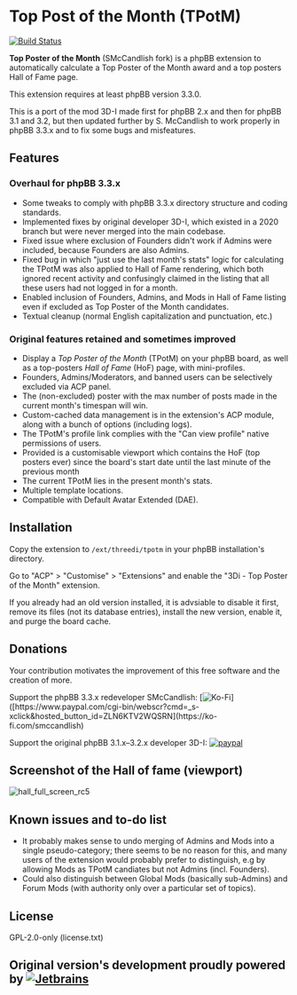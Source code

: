 # Top Post of the Month (TPotM)
[![Build Status](https://travis-ci.org/3D-I/tpotm.svg)](https://travis-ci.org/3D-I/tpotm)

**Top Poster of the Month** (SMcCandlish fork) is a phpBB extension to automatically calculate a Top Poster of the Month award and a top posters Hall of Fame page.

This extension requires at least phpBB version 3.3.0.

This is a port of the mod 3D-I made first for phpBB 2.x and then for phpBB 3.1 and 3.2, but then updated further by S. McCandlish to work properly in phpBB 3.3.x and to fix some bugs and misfeatures.

## Features
### Overhaul for phpBB 3.3.x

- Some tweaks to comply with phpBB 3.3.x directory structure and coding standards.
- Implemented fixes by original developer 3D-I, which existed in a 2020 branch but were never merged into the main codebase.
- Fixed issue where exclusion of Founders didn't work if Admins were included, because Founders are also Admins.
- Fixed bug in which "just use the last month's stats" logic for calculating the TPotM was also applied to Hall of Fame rendering, which both ignored recent activity and confusingly claimed in the listing that all these users had not logged in for a month.
- Enabled inclusion of Founders, Admins, and Mods in Hall of Fame listing even if excluded as Top Poster of the Month candidates.
- Textual cleanup (normal English capitalization and punctuation, etc.)

### Original features retained and sometimes improved

- Display a _Top Poster of the Month_ (TPotM) on your phpBB board, as well as a top-posters _Hall of Fame_ (HoF) page, with mini-profiles.
- Founders, Admins/Moderators, and banned users can be selectively excluded via ACP panel.
- The (non-excluded) poster with the max number of posts made in the current month's timespan will win.
- Custom-cached data management is in the extension's ACP module, along with a bunch of options (including logs).
- The TPotM's profile link complies with the "Can view profile" native permissions of users.
- Provided is a customisable viewport which contains the HoF (top posters ever) since the board's start date until the last minute of the previous month
- The current TPotM lies in the present month's stats.
- Multiple template locations.
- Compatible with Default Avatar Extended (DAE).

## Installation

Copy the extension to `/ext/threedi/tpotm` in your phpBB installation's directory.

Go to "ACP" &gt; "Customise" &gt; "Extensions" and enable the "3Di - Top Poster of the Month" extension.

If you already had an old version installed, it is advsiable to disable it first, remove its files (not its database entries), install the new version, enable it, and purge the board cache.

## Donations
Your contribution motivates the improvement of this free software and the creation of more.

Support the phpBB 3.3.x redeveloper SMcCandlish: [![Ko-Fi]([https://www.paypalobjects.com/en_US/GB/i/btn/btn_donateCC_LG.gif](https://ko-fi.com/img/githubbutton_sm.svg))]([https://www.paypal.com/cgi-bin/webscr?cmd=_s-xclick&hosted_button_id=ZLN6KTV2WQSRN](https://ko-fi.com/smccandlish)

Support the original phpBB 3.1.x–3.2.x developer 3D-I: [![paypal](https://www.paypalobjects.com/en_US/GB/i/btn/btn_donateCC_LG.gif)](https://www.paypal.com/cgi-bin/webscr?cmd=_s-xclick&hosted_button_id=ZLN6KTV2WQSRN)

## Screenshot of the Hall of fame (viewport)
![hall_full_screen_rc5](https://user-images.githubusercontent.com/480857/31104568-0cc1d628-a7de-11e7-877f-59bf32c534d4.png)

## Known issues and to-do list

- It probably makes sense to undo merging of Admins and Mods into a single pseudo-category; there seems to be no reason for this, and many users of the extension would probably prefer to distinguish, e.g by allowing Mods as TPotM candiates but not Admins (incl. Founders).
- Could also distinguish between Global Mods (basically sub-Admins) and Forum Mods (with authority only over a particular set of topics).

## License

GPL-2.0-only (license.txt)

## Original version's development proudly powered by [![Jetbrains](https://user-images.githubusercontent.com/480857/38287180-982983fc-37c9-11e8-9634-02e1ea1632c8.png)](https://www.jetbrains.com/)
